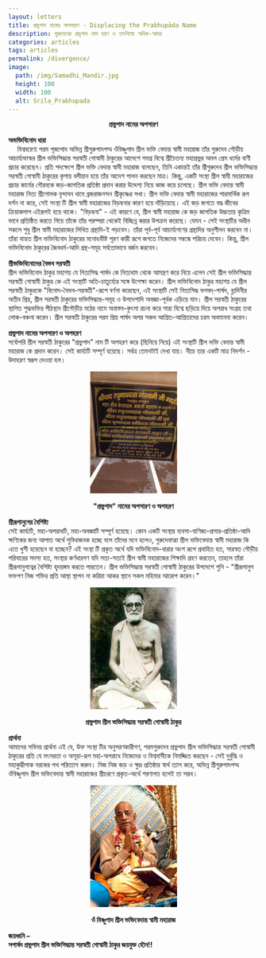 ```yaml
---
layout: letters
title: প্রভুপাদ নামের অপসারণ - Displacing the Prabhupāda Name
description: গুরুদেবের প্রভুপাদ নাম হরণ ও তৎশিষ্যে অধিক-আদর
categories: articles
tags: articles
permalink: /divergence/
image:
  path: /img/Samadhi_Mandir.jpg
  height: 100
  width: 100
  alt: Srila_Prabhupada
---
```


<!-- <p style="text-align:center"> শ্রীশ্রীগুরু-গৌরাঙ্গৌ জয়তঃ </p>  -->

<p style="text-align:center"> <b> প্রভুপাদ নামের অপসারণ </b> </p> 

<b>অভক্তিবিনোদ ধারা </b> <br>
&emsp; বিশ্ববরেণ্য পরম পূজ্যপাদ অভিন্ন শ্রীগুরুপাদপদ্ম ওঁবিষ্ণুপাদ শ্রীল ভক্তি বেদান্ত স্বামী মহারাজ তাঁর গুরুদেব গৌড়ীয় আচার্য্যভাস্কর শ্রীল ভক্তিসিদ্ধান্ত সরস্বতী গোস্বামী ঠাকুরের আদেশে সমগ্র বিশ্বে শ্রীচৈতন্য মহাপ্রভুর অমল প্রেম ধর্মের বাণী প্রচার করেছেন। প্রতি পদক্ষেপে শ্রীল ভক্তি বেদান্ত স্বামী মহারাজ বলেছেন, তিনি একান্তই তাঁর শ্রীগুরুদেব শ্রীল ভক্তিসিদ্ধান্ত সরস্বতী গোস্বামী ঠাকুরের কৃপায় বলীয়ান হয়ে তাঁর আদেশ পালন করছেন মাত্র। কিন্তু, একটি সংস্থা শ্রীল স্বামী মহারাজের প্রচার কার্যের গৌরবকে জড়-জাগতিক প্রতিষ্ঠা প্রদান করার উদ্দেশ্য নিয়ে কাজ করে চলেছে। শ্রীল ভক্তি বেদান্ত স্বামী মহারাজ নিত্য শ্রীগোলক বৃন্দাবন ধামে ব্রজরাজনন্দন শ্রীকৃষ্ণের সখা। শ্রীল ভক্তি বেদান্ত স্বামী মহারাজের পারমার্থিক রূপ দর্শন না করে, সেই সংস্থা টি শ্রীল স্বামী মহারাজের বিড়ম্বনার কারণ হয়ে দাঁড়িয়েছে। এই জড় জগতে বদ্ধ জীবের ক্রিয়াকলাপ এইরূপই হয়ে থাকে। "বিড়ম্বনা" - এই কারণে যে, শ্রীল স্বামী মহারাজ কে জড় জাগতিক উচ্চতায় কৃত্রিম ভাবে প্রতিষ্ঠিত করতে গিয়ে তাঁকে তাঁর পরম্পরা থেকেই বিচ্ছিন্ন করার উপক্রম করেছে। যেমন - সেই সংস্থাটির অধীন সকলে শুধু শ্রীল স্বামী মহারাজের লিখিত গ্রন্থাদি-ই পড়বেন। তাঁরা পূর্ব-পূর্ব আচার্য্যগণের গ্রন্থাদির অনুশীলন করবেন না। তাঁরা বাহ্যত শ্রীল ভক্তিবিনোদ ঠাকুরের মনোঽভীষ্ট পূরণ কারী রূপে জগতে নিজেদের সম্বন্ধে পরিচয় দেবেন। কিন্তু, শ্রীল ভক্তিবিনোদ ঠাকুরের জৈবধর্ম-আদি গ্রন্থ-সমূহ সর্বতোভাবে বর্জন করবেন। <br>

<b>শ্রীভক্তিবিনোদের বৈভব সরস্বতী </b> <br>
শ্রীল ভক্তিবিনোদ ঠাকুর মহাশয় যে নিত্যসিদ্ধ পার্ষদ কে নিত্যধাম থেকে আমন্ত্রণ করে নিয়ে এলেন সেই শ্রীল ভক্তিসিদ্ধান্ত সরস্বতী গোস্বামী ঠাকুর কে এই সংস্থাটি অতি-চাতুর্য্যের সঙ্গে উপেক্ষা করেন। শ্রীল ভক্তিবিনোদ ঠাকুর মহাশয় যে শ্রীল সরস্বতী ঠাকুরকে "বিনোদ-বৈভব-সরস্বতী"-রূপে বর্ণনা করেছেন, এই সংস্থাটি সেই নিত্যসিদ্ধ ভগবদ্-পার্ষদ, হ্লাদিনীর অতীব প্রিয়, শ্রীল সরস্বতী ঠাকুরের ভক্তিসিদ্ধান্ত-সমূহ ও উপদেশাদি অবজ্ঞা-পূর্বক এড়িয়ে যান। শ্রীল সরস্বতী ঠাকুরের স্থাপিত শুদ্ধভক্তির পীঠস্থান শ্রীগৌড়ীয় মঠের নামে অবাস্তব-কুৎসা রচনা করে সারা বিশ্বে ছড়িয়ে দিয়ে অপরাধ সংগ্রহ তথা লোক-বঞ্চনা করেন। শ্রীল সরস্বতী ঠাকুরের পরম প্রিয় পার্ষদ অপর সকল আশ্রিত-আশ্রিতাদের চরম অবমাননা করেন। <br>

<b>প্রভুপাদ নামের অপসারণ ও অপহরণ  </b> <br>
সর্বোপরি শ্রীল সরস্বতী ঠাকুরের "প্রভুপাদ" নাম টি অপহরণ করে (ছিনিয়ে নিয়ে) এই সংস্থাটি শ্রীল ভক্তি বেদান্ত স্বামী মহারাজ কে প্রদান করেন। সেই কার্য্যটি সম্পূর্ণ হয়েছে। সর্বত্র তেমনটাই দেখা যায়। নীচে তার একটি মাত্র নিদর্শন - উদাহরণ স্বরূপ দেওয়া হল। <br>

<p style="text-align:center">
<img src="/img/Prabhupada_Name_apasaran.jpg" 
     width="175" 
     height="245"
     alt="প্রভুপাদ নামের অপসারণ ও অপহরণ " />
</p>
<p style="text-align:center"> <b>
"প্রভুপাদ" নামের অপসারণ ও অপহরণ
</b></p>

<b>শ্রীরূপানুগের বৈশিষ্ট্য </b> <br>
সেই কার্য্যটি, মহা-অপরাধটি, মহা-অবজ্ঞাটি সম্পূর্ণ হয়েছে। কোন একটি সংস্থার ব্যবসা-বাণিজ্য-প্রসার-প্রতিষ্ঠা-আদি ক্ষণিকের জন্য আপাত অর্থে সুবিধাজনক হচ্ছে বলে তাঁদের মনে হলেও, গুরুদেবাত্মা শ্রীল ভক্তিবেদান্ত স্বামী মহারাজ কি এতে খুশী হয়েছেন বা হচ্ছেন? এই সংস্থা টি প্রকৃত অর্থে যদি ভক্তিবিনোদ-ধারার অংশ রূপে প্রবাহিত হত, সারস্বত গৌড়ীয় পরিবারের সদস্য হত, সংস্থার কর্ণধারগণ যদি সত্য-সত্যই শ্রীল স্বামী মহারাজের শিক্ষাদি গ্রহণ করতেন, তাহলে তাঁরা শ্রীরূপানুগত্বের বৈশিষ্ট্য হৃদয়ঙ্গম করতে পারতেন। শ্রীল ভক্তিসিদ্ধান্ত সরস্বতী গোস্বামী ঠাকুরের উপদেশে শুনি - "শ্রীরূপানুগ ভক্তগণ নিজ শক্তির প্রতি আস্থা স্থাপন না করিয়া আকর স্থানে সকল মহিমার আরোপ করেন।"  <br>

<p style="text-align:center">
<img src="/img/Srila_Prabhupada_Cm.jpg" 
     width="175" 
     height="245"
     alt="প্রভুপাদ শ্রীল ভক্তিসিদ্ধান্ত সরস্বতী গোস্বামী ঠাকুর" />
</p>

<p style="text-align:center"> <b>
প্রভুপাদ শ্রীল ভক্তিসিদ্ধান্ত সরস্বতী গোস্বামী ঠাকুর
</b></p>

<b>প্রার্থনা </b> <br>
আমাদের সবিনয় প্রার্থনা এই যে, উক্ত সংস্থা টির অনুসরণকারীগণ, পরমগুরুদেব প্রভুপাদ শ্রীল ভক্তিসিদ্ধান্ত সরস্বতী গোস্বামী ঠাকুরের প্রতি যে মৎসরতা ও অসূয়া-রূপ মহা-অপরাধে নিজেদের ও বিশ্ববাসীকে নিমজ্জিত করছেন - সেই দুর্বুদ্ধি ও মহাকুম্ভীপাক নরকের পথ পরিত্যাগ করুন। নিজ নিজ জড় ও ক্ষুদ্র প্রতিষ্ঠার স্বার্থ ত্যাগ করে, অভিন্ন শ্রীগুরুপাদপদ্ম ওঁবিষ্ণুপাদ শ্রীল ভক্তিবেদান্ত স্বামী মহারাজের শ্রীচরণে প্রকৃত-অর্থে শরণাগত হলেই তা সম্ভব। <br>

<p style="text-align:center">
<img src="/img/SrilaSwamipada.jpg" 
     width="175" 
     height="245"
     alt="ওঁ বিষ্ণুপাদ শ্রীল ভক্তিবেদান্ত স্বামী মহারাজ" />
</p>

<p style="text-align:center"> <b>
ওঁ বিষ্ণুপাদ শ্রীল ভক্তিবেদান্ত স্বামী মহারাজ
</b></p>

<b>জয়ধ্বনি – <br>
সপার্ষদ প্রভুপাদ শ্রীল ভক্তিসিদ্ধান্ত সরস্বতী গোস্বামী ঠাকুর জয়যুক্ত হৌন!!
</b>
